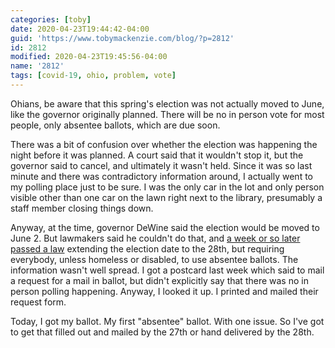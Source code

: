 ```yaml
---
categories: [toby]
date: 2020-04-23T19:44:42-04:00
guid: 'https://www.tobymackenzie.com/blog/?p=2812'
id: 2812
modified: 2020-04-23T19:45:56-04:00
name: '2812'
tags: [covid-19, ohio, problem, vote]
---
```


Ohians, be aware that this spring's election was not actually moved to June, like the governor originally planned.  There will be no in person vote for most people, only absentee ballots, which are due soon.

<!--more-->

There was a bit of confusion over whether the election was happening the night before it was planned.  A court said that it wouldn't stop it, but the governor said to cancel, and ultimately it wasn't held.  Since it was so last minute and there was contradictory information around, I actually went to my polling place just to be sure.  I was the only car in the lot and only person visible other than one car on the lawn right next to the library, presumably a staff member closing things down.

Anyway, at the time, governor DeWine said the election would be moved to June 2.  But lawmakers said he couldn't do that, and [a week or so later passed a law](https://www.clevescene.com/scene-and-heard/archives/2020/03/26/ohio-lawmakers-extend-primary-to-april-28-with-no-in-person-voting-voter-rights-groups-protest) extending the election date to the 28th, but requiring everybody, unless homeless or disabled, to use absentee ballots.  The information wasn't well spread.  I got a postcard last week which said to mail a request for a mail in ballot, but didn't explicitly say that there was no in person polling happening.  Anyway, I looked it up. I printed and mailed their request form.

Today, I got my ballot.  My first "absentee" ballot.  With one issue.  So I've got to get that filled out and mailed by the 27th or hand delivered by the 28th.
